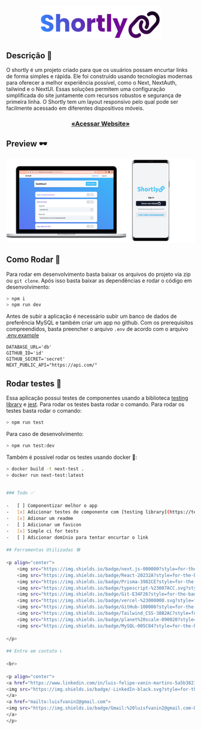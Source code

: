 <h3 align="center">

<img src="./assets/shortly-logo.svg" width="325px" />

</h3>

## Descrição 📕

O shortly é um projeto criado para que os usuários possam encurtar links de forma simples e rápida. Ele foi construído usando tecnologias modernas para oferecer a melhor experiência possível, como o Next, NextAuth, tailwind e o NextUI. Essas soluções permitem uma configuração simplificada do site juntamente com recursos robustos e segurança de primeira linha. O Shortly tem um layout responsivo pelo qual pode ser facilmente acessado em diferentes dispositivos móveis.

<h3 align="center">

<a href="https://shortly-com.vercel.app/" />

«Acessar Website»

</a>

</h3>

## Preview 🕶️

<p align="center">

<img src="./assets/shortly-mockup.png" />

</p>

## Como Rodar 🚀

Para rodar em desenvolvimento basta baixar os arquivos do projeto via zip ou `git clone`. Após isso basta baixar as dependências e rodar o código em desenvolvimento:

```bash
> npm i
> npm run dev
```

Antes de subir a aplicação é necessário subir um banco de dados de preferência MySQL e também criar um app no github. Com os prerequisitos compreendidos, basta preencher o arquivo `.env` de acordo com o arquivo [.env.example](./.env.example)

```.env
DATABASE_URL='db'
GITHUB_ID='id'
GITHUB_SECRET='secret'
NEXT_PUBLIC_API="https://api.com/"
```

## Rodar testes 🧪

Essa aplicação possui testes de componentes usando a biblioteca [testing library](https://testing-library.com/) e [jest](https://jestjs.io/pt-BR/). Para rodar os testes basta rodar o comando. Para rodar os testes basta rodar o comando:

```bash
> npm run test
```

Para caso de desenvolvimento:

```bash
> npm run test:dev
```

Também é possível rodar os testes usando docker 🐋:

```bash
> docker build -t next-test .
> docker run next-test:latest
```

```bash

### Todo ✅

-   [ ] Componentizar melhor o app
-   [x] Adicionar testes de componente com [testing library](https://testing-library.com/)
-   [x] Adionar um readme
-   [ ] Adicionar um favicon
-   [x] Simple ci for tests
-   [ ] Adicionar domínio para tentar encurtar o link

## Ferramentas Utilizadas 🛠️

<p align="center">
    <img src="https://img.shields.io/badge/next.js-000000?style=for-the-badge&logo=nextdotjs&logoColor=white" />
    <img src="https://img.shields.io/badge/React-20232A?style=for-the-badge&logo=react&logoColor=61DAFB" />
    <img src="https://img.shields.io/badge/Prisma-3982CE?style=for-the-badge&logo=Prisma&logoColor=white">
    <img src="https://img.shields.io/badge/typescript-%23007ACC.svg?style=for-the-badge&logo=typescript&logoColor=white" />
    <img src="https://img.shields.io/badge/Git-E34F26?style=for-the-badge&logo=git&logoColor=white" />
    <img src="https://img.shields.io/badge/vercel-%23000000.svg?style=for-the-badge&logo=vercel&logoColor=white" />
    <img src="https://img.shields.io/badge/GitHub-100000?style=for-the-badge&logo=github&logoColor=white" />
    <img src="https://img.shields.io/badge/Tailwind_CSS-38B2AC?style=for-the-badge&logo=tailwind-css&logoColor=white" />
    <img src="https://img.shields.io/badge/planet%20scale-090020?style=for-the-badge&logo=stellar&logoColor=white" />
    <img src="https://img.shields.io/badge/MySQL-005C84?style=for-the-badge&logo=mysql&logoColor=white" />

</p>

## Entre em contato 📞

<br>

<p align="center">
<a href="https://www.linkedin.com/in/luis-felipe-vanin-martins-5a5b38215">
<img src="https://img.shields.io/badge/-LinkedIn-black.svg?style=for-the-badge&logo=linkedin&colorB=blue">
</a>
<a href="mailto:luisfvanin2@gmail.com">
<img src="https://img.shields.io/badge/Gmail:%20luisfvanin2@gmail.com-D14836?style=for-the-badge&logo=gmail&logoColor=white">
</a>
</p>
```
